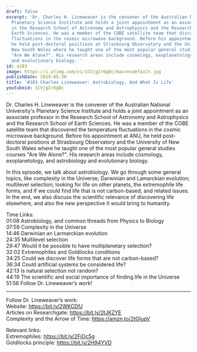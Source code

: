 ```yaml
---
draft: false
excerpt: 'Dr. Charles H. Lineweaver is the convener of the Australian National University''s
  Planetary Science Institute and holds a joint appointment as an associate professor
  in the Research School of Astronomy and Astrophysics and the Research School of
  Earth Sciences. He was a member of the COBE satellite team that discovered the temperature
  fluctuations in the cosmic microwave background. Before his appointment at ANU,
  he held post-doctoral positions at Strasbourg Observatory and the University of
  New South Wales where he taught one of the most popular general studies courses
  "Are We Alone?". His research areas include cosmology, exoplanetology, and astrobiology
  and evolutionary biology. '
id: e183
image: https://i.ytimg.com/vi/1CVjgIr6gBc/maxresdefault.jpg
publishDate: 2019-05-30
title: '#183 Charles Lineweaver: Astrobiology, And What Is Life'
youtubeid: 1CVjgIr6gBc
---
```

Dr. Charles H. Lineweaver is the convener of the Australian National University's Planetary Science Institute and holds a joint appointment as an associate professor in the Research School of Astronomy and Astrophysics and the Research School of Earth Sciences. He was a member of the COBE satellite team that discovered the temperature fluctuations in the cosmic microwave background. Before his appointment at ANU, he held post-doctoral positions at Strasbourg Observatory and the University of New South Wales where he taught one of the most popular general studies courses "Are We Alone?". His research areas include cosmology, exoplanetology, and astrobiology and evolutionary biology. 

In this episode, we talk about astrobiology. We go through some general topics, like complexity in the Universe; Darwinian and Lamarckian evolution; multilevel selection; looking for life on other planets, the extremophile life forms, and if we could find life that is not carbon-based, and related issues. In the end, we also discuss the scientific relevance of discovering life elsewhere, and also the new perspective it would bring to humanity.

Time Links:  
01:08  Astrobiology, and common threads from Physics to Biology  
07:59  Complexity in the Universe                                        
14:46  Darwinian an Larmarckian evolution                                      
24:35  Multilevel selection                                         
29:47  Would it be possible to have multiplanetary selection?                                   
32:02  Extremophiles and Goldilocks conditions                             
34:25  Could we discover life forms that are not carbon-based?                      
36:34  Could artificial systems be considered life?            
42:13  Is natural selection not random?      
44:19  The scientific and social importance of finding life in the Universe  
51:56  Follow Dr. Lineweaver’s work!

---

Follow Dr. Lineweaver’s work:  
Website: https://bit.ly/2WKCDfJ  
Articles on Researchgate: https://bit.ly/2tJKZYE  
Complexity and the Arrow of Time: https://amzn.to/2tGIupV

Relevant links:  
Extremophiles: https://bit.ly/2FjOc5g  
Goldilocks principle: https://bit.ly/2H94YVD
